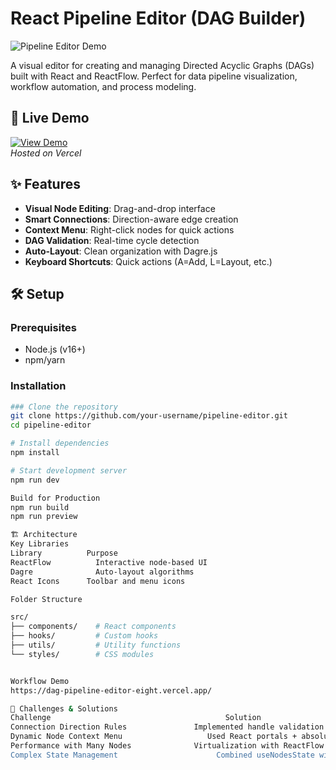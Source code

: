 # React Pipeline Editor (DAG Builder)

![Pipeline Editor Demo](demo-screenshot.png)

A visual editor for creating and managing Directed Acyclic Graphs (DAGs) built with React and ReactFlow. Perfect for data pipeline visualization, workflow automation, and process modeling.

## 🚀 Live Demo

[![View Demo](https://img.shields.io/badge/Demo-Vercel-green)](https://your-vercel-app-url.vercel.app)  
*Hosted on Vercel*

## ✨ Features

- **Visual Node Editing**: Drag-and-drop interface
- **Smart Connections**: Direction-aware edge creation
- **Context Menu**: Right-click nodes for quick actions
- **DAG Validation**: Real-time cycle detection
- **Auto-Layout**: Clean organization with Dagre.js
- **Keyboard Shortcuts**: Quick actions (A=Add, L=Layout, etc.)

## 🛠️ Setup

### Prerequisites
- Node.js (v16+)
- npm/yarn

### Installation
```bash
### Clone the repository
git clone https://github.com/your-username/pipeline-editor.git
cd pipeline-editor

# Install dependencies
npm install

# Start development server
npm run dev

Build for Production
npm run build
npm run preview

🏗️ Architecture
Key Libraries
Library	         Purpose
ReactFlow	       Interactive node-based UI
Dagre	           Auto-layout algorithms
React Icons	     Toolbar and menu icons

Folder Structure

src/
├── components/    # React components
├── hooks/         # Custom hooks
├── utils/         # Utility functions
└── styles/        # CSS modules


Workflow Demo
https://dag-pipeline-editor-eight.vercel.app/

🚧 Challenges & Solutions
Challenge	                                    Solution
Connection Direction Rules	             Implemented handle validation with isValidConnection
Dynamic Node Context Menu	                Used React portals + absolute positioning
Performance with Many Nodes	             Virtualization with ReactFlow's render optimizations
Complex State Management	                  Combined useNodesState with custom reducers







